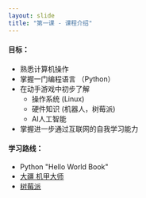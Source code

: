 ```yaml
---
layout: slide
title: "第一课 - 课程介绍"
---
```

#### 目标：
- 熟悉计算机操作
- 掌握一门编程语言 （Python）
- 在动手游戏中初步了解
  - 操作系统 (Linux)
  - 硬件知识 (机器人，树莓派)
  - AI人工智能
- 掌握进一步通过互联网的自我学习能力

#### 学习路线：
- Python "Hello World Book"
- [大疆 机甲大师](https://www.dji.com/cn/robomaster-s1)
- [树莓派](https://www.raspberrypi.org/) 
